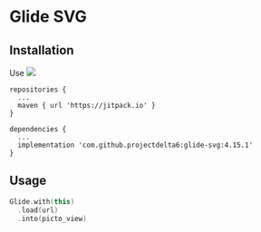 # Glide SVG

## Installation
Use [![](https://jitpack.io/v/projectdelta6/glide-svg.svg)](https://jitpack.io/#projectdelta6/glide-svg)


```
repositories {
  ...
  maven { url 'https://jitpack.io' }
}
```
```
dependencies {
  ...
  implementation 'com.github.projectdelta6:glide-svg:4.15.1'
}
```

## Usage
```kotlin
Glide.with(this)
  .load(url)
  .into(picto_view)
```
